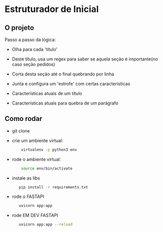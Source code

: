 # Estruturador de Inicial

## O projeto

Passo a passo da lógica:

- Olha para cada 'título'
- Deste título, usa um regex para saber se aquela seção é importante(no caso seção pedidos)
- Corta desta seção até o final quebrando por linha
- Junta e configura um 'estrofe' com certas características

- Características atuais de um título


- Características atuais para quebra de um parágrafo

## Como rodar

- git clone
- crie um ambiente virtual:
    ```bash
        virtualenv -p python3 env
    ```
- rode o ambiente virtual:
    ```bash
        source env/bin/activate
    ```

- instale as libs
    ```bash
       pip install -r requirements.txt
    ```

- rode o FASTAPI

    ```bash
       uvicorn app:app
    ```

- rode EM DEV FASTAPI

    ```bash
       uvicorn app:app --reload
    ```

